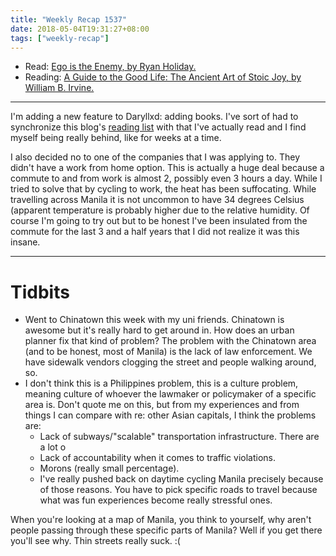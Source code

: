 ```yaml
---
title: "Weekly Recap 1537"
date: 2018-05-04T19:31:27+08:00
tags: ["weekly-recap"]
---
```


- Read: [Ego is the Enemy, by Ryan Holiday.](https://www.amazon.com/Ego-Enemy-Ryan-Holiday/dp/1591847818)
- Reading: [A Guide to the Good Life: The Ancient Art of Stoic Joy, by William B. Irvine.](https://www.amazon.com/Guide-Good-Life-Ancient-Stoic/dp/1522632735)

---

I'm adding a new feature to Daryllxd: adding books. I've sort of had to synchronize this blog's [reading list](/books) with that I've actually read and I find myself being really behind, like for weeks at a time.

I also decided no to one of the companies that I was applying to. They didn't have a work from home option. This is actually a huge deal because a commute to and from work is almost 2, possibly even 3 hours a day. While I tried to solve that by cycling to work, the heat has been suffocating. While travelling across Manila it is not uncommon to have 34 degrees Celsius (apparent temperature is probably higher due to the relative humidity. Of course I'm going to try out  but to be honest I've been insulated from the commute for the last 3 and a half years that I did not realize it was this insane.

---

# Tidbits

- Went to Chinatown this week with my uni friends. Chinatown is awesome but it's really hard to get around in. How does an urban planner fix that kind of problem? The problem with the Chinatown area (and to be honest, most of Manila) is the lack of law enforcement. We have sidewalk vendors clogging the street and people walking around, so.
- I don't think this is a Philippines problem, this is a culture problem, meaning culture of whoever the lawmaker or policymaker of a specific area is. Don't quote me on this, but from my experiences and from things I can compare with re: other Asian capitals, I think the problems are:
  - Lack of subways/"scalable" transportation infrastructure. There are a lot o
  - Lack of accountability when it comes to traffic violations.
  - Morons (really small percentage).
  - I've really pushed back on daytime cycling Manila precisely because of those reasons. You have to pick specific roads to travel because what was fun experiences become really stressful ones.

When you're looking at a map of Manila, you think to yourself, why aren't people passing through these specific parts of Manila? Well if you get there you'll see why. Thin streets really suck. :(

